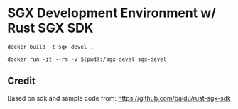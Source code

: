 # SGX Development Environment w/ Rust SGX SDK

`docker build -t sgx-devel .`

`docker run -it --rm -v $(pwd):/sgx-devel sgx-devel`

## Credit

Based on sdk and sample code from: https://github.com/baidu/rust-sgx-sdk
